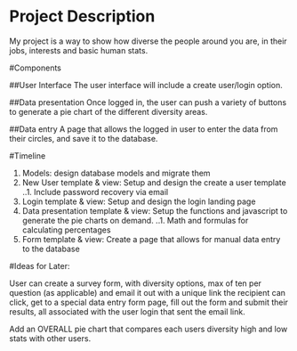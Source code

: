 
# Project Description 
My project is a way to show how diverse the people around you are, in their jobs, interests and basic human stats.  
 
#Components 
 
##User Interface 
The user interface will include a create user/login option. 
 
##Data presentation 
Once logged in, the user can push a variety of buttons to generate a pie chart of the different diversity areas.  
 
##Data entry 
A page that allows the logged in user to enter the data from their circles, and save it to the database. 
 
#Timeline 
 
1. Models: design database models and migrate them 
2. New User template & view: Setup and design the create a user template 
..1. Include password recovery via email 
3. Login template & view: Setup and design the login landing page 
4. Data presentation template & view: Setup the functions and javascript to generate the pie charts on demand. 
..1. Math and formulas for calculating percentages 
5. Form template & view: Create a page that allows for manual data entry to the database 
 
#Ideas for Later: 
 
User can create a survey form, with diversity options, max of ten per question (as applicable) and email it out with a unique link the recipient can click, get to a special data entry form page, fill out the form and submit their results, all associated with the user login that sent the email link. 
 
Add an OVERALL pie chart that compares each users diversity high and low stats with other users.
 